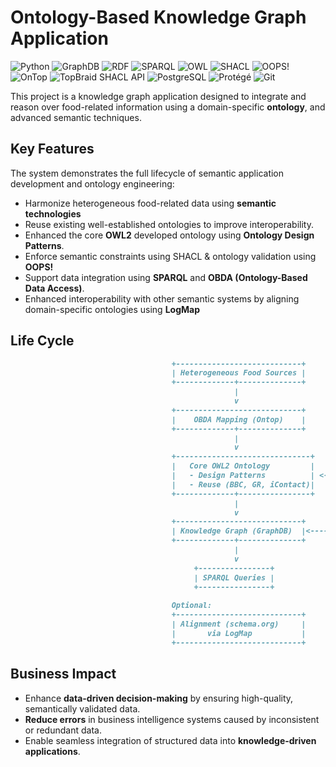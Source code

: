 # Ontology-Based Knowledge Graph Application
![Python](https://img.shields.io/badge/Python-3.7-3776AB?logo=python&logoColor=white)
![GraphDB](https://img.shields.io/badge/GraphDB-8.7-F05032?logo=graphdb&logoColor=white)
![RDF](https://img.shields.io/badge/RDF-1.1-3776AB?logo=rdf4j&logoColor=white)
![SPARQL](https://img.shields.io/badge/SPARQL-E34F26?logo=rdf4j&logoColor=white)
![OWL](https://img.shields.io/badge/OWL-2-blue?logo=owl&logoColor=blue)
![SHACL](https://img.shields.io/badge/SHACL-E34F26?logo=shacl&logoColor=white)
![OOPS!](https://img.shields.io/badge/OOPS!-%E2%9C%94-blue?logo=oops-%E2%9C%94-8155ba&logoColor=white)
![OnTop](https://img.shields.io/badge/OnTop-3.0-3776AB?logo=ontop&logoColor=white)
![TopBraid SHACL API](https://img.shields.io/badge/TopBraid_SHACL_API-1.4.4-blue?logo=ontop&logoColor=white)
![PostgreSQL](https://img.shields.io/badge/PostgreSQL-15.2-blue?logo=postgresql&logoColor=white)
![Protégé](https://img.shields.io/badge/Prot%C3%A9g%C3%A9c-5.6.5-3776AB?logo=protege&logoColor=white)
![Git](https://img.shields.io/badge/Git-F05032?logo=git&logoColor=white)

This project is a knowledge graph application designed to integrate and reason over food-related information using a domain-specific **ontology**, and advanced semantic techniques.

## Key Features
The system demonstrates the full lifecycle of semantic application development and ontology engineering:
- Harmonize heterogeneous food-related data using **semantic technologies**
- Reuse existing well-established ontologies to improve interoperability.
- Enhanced the core **OWL2** developed ontology using **Ontology Design Patterns**.
- Enforce semantic constraints using SHACL & ontology validation using **OOPS!**
- Support data integration using **SPARQL** and **OBDA (Ontology-Based Data Access)**.
- Enhanced interoperability with other semantic systems by aligning domain-specific ontologies using **LogMap**

## Life Cycle

```markdown
                                    +----------------------------+
                                    | Heterogeneous Food Sources |
                                    +-------------+--------------+
                                                  |
                                                  v
                                    +----------------------------+
                                    |    OBDA Mapping (Ontop)    |
                                    +-------------+--------------+
                                                  |
                                                  v
                                    +------------------------------+
                                    |   Core OWL2 Ontology         |         +----------------------------+
                                    |   - Design Patterns          | <-----> | Ontology Validation (OOPS) |
                                    |   - Reuse (BBC, GR, iContact)|         +----------------------------+
                                    +-------------+----------------+      
                                                  |
                                                  v
                                    +----------------------------+        +-----------------------+
                                    | Knowledge Graph (GraphDB)  |<-----> |    SHACL Validation   |
                                    +-------------+--------------+        +-----------------------+
                                                  |
                                                  v
                                         +----------------+
                                         | SPARQL Queries |
                                         +----------------+
                                    
                                    Optional:
                                    +----------------------------+
                                    | Alignment (schema.org)     |
                                    |       via LogMap           |
                                    +----------------------------+
```

## Business Impact
- Enhance **data-driven decision-making** by ensuring high-quality, semantically validated data.
- **Reduce errors** in business intelligence systems caused by inconsistent or redundant data.
- Enable seamless integration of structured data into **knowledge-driven applications**.

